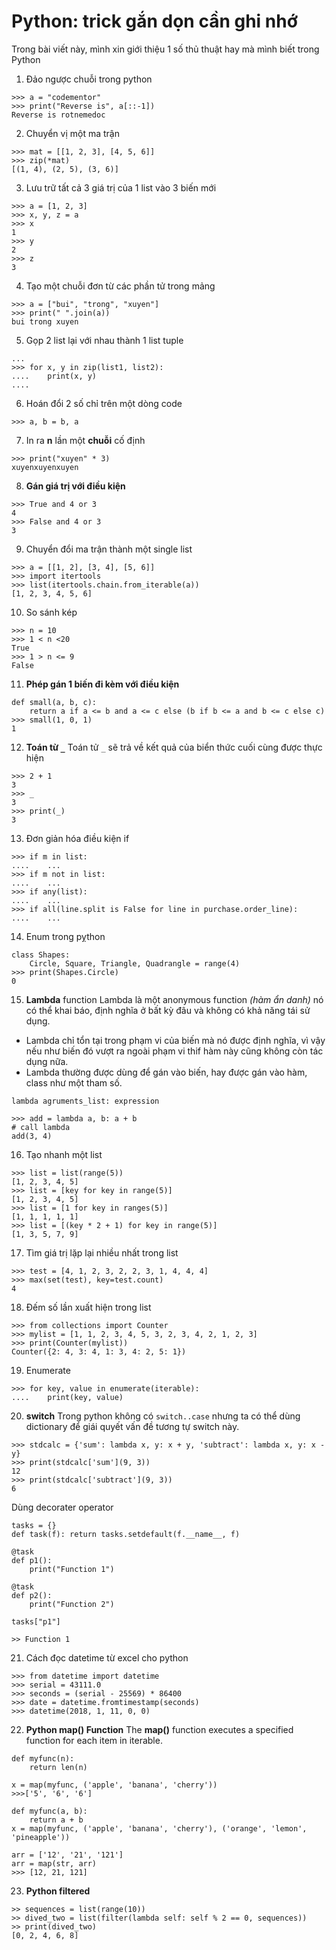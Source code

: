 # Python: trick gắn dọn cần ghi nhớ
Trong bài viết này, mình xin giới thiệu 1 số thủ thuật hay mà mình biết trong Python

1. Đảo ngược chuỗi trong python
```
>>> a = "codementor"
>>> print("Reverse is", a[::-1])
Reverse is rotnemedoc
```
2. Chuyển vị một ma trận
```
>>> mat = [[1, 2, 3], [4, 5, 6]]
>>> zip(*mat)
[(1, 4), (2, 5), (3, 6)]
```
3. Lưu trữ tất cả 3 giá trị của 1 list vào 3 biến mới
```
>>> a = [1, 2, 3]
>>> x, y, z = a
>>> x
1
>>> y
2
>>> z
3
```
4. Tạo một chuỗi đơn từ các phần tử trong mảng
```
>>> a = ["bui", "trong", "xuyen"]
>>> print(" ".join(a))
bui trong xuyen
```
5. Gọp 2 list lại với nhau thành 1 list tuple
```
...
>>> for x, y in zip(list1, list2):
....    print(x, y)
....
```
6. Hoán đổi 2 số chỉ trên một dòng code
```
>>> a, b = b, a
```
7. In ra **n** lần một **chuỗi** cố định
```
>>> print("xuyen" * 3)
xuyenxuyenxuyen
```
8. **Gán giá trị với điều kiện**
```
>>> True and 4 or 3
4
>>> False and 4 or 3
3
```
9. Chuyển đổi ma trận thành một single list
```
>>> a = [[1, 2], [3, 4], [5, 6]]
>>> import itertools
>>> list(itertools.chain.from_iterable(a))
[1, 2, 3, 4, 5, 6]
```
10. So sánh kép
```
>>> n = 10
>>> 1 < n <20
True
>>> 1 > n <= 9
False
```
11. **Phép gán 1 biến đi kèm với điều kiện**
```
def small(a, b, c):
    return a if a <= b and a <= c else (b if b <= a and b <= c else c)
>>> small(1, 0, 1)
1
```
12. **Toán từ `_`**
Toán tử  `_` sẽ trả về kết quả của biển thức cuối cùng được thực hiện
```
>>> 2 + 1
3
>>> _
3
>>> print(_)
3
```
13. Đơn giản hóa điều kiện if
```
>>> if m in list:
....    ...
>>> if m not in list:
....    ...
>>> if any(list):
....    ...
>>> if all(line.split is False for line in purchase.order_line):
....    ...
```
14. Enum trong pỵthon
```
class Shapes:
    Circle, Square, Triangle, Quadrangle = range(4)
>>> print(Shapes.Circle)
0
```
15. **Lambda** function
Lambda là một anonymous function *(hàm ẩn danh)* nó có thể khai báo, định nghĩa ở bất kỳ đâu và không có khả năng tái sử dụng.
- Lambda chỉ tổn tại trong phạm vi của biến mà nó được định nghĩa, vì vậy nếu như biến đó vượt ra ngoài phạm vi thif hàm này cũng không còn tác dụng nữa.
- Lambda thường được dùng để gán vào biến, hay được gán vào hàm, class như một tham số.
```
lambda agruments_list: expression

>>> add = lambda a, b: a + b
# call lambda
add(3, 4)
```
16. Tạo nhanh một list
```
>>> list = list(range(5))
[1, 2, 3, 4, 5]
>>> list = [key for key in range(5)]
[1, 2, 3, 4, 5]
>>> list = [1 for key in ranges(5)]
[1, 1, 1, 1, 1]
>>> list = [(key * 2 + 1) for key in range(5)]
[1, 3, 5, 7, 9]
```
17. Tìm giá trị lặp lại nhiều nhất trong list
```
>>> test = [4, 1, 2, 3, 2, 2, 3, 1, 4, 4, 4]
>>> max(set(test), key=test.count)
4
```
18. Đếm số lần xuất hiện trong list
```
>>> from collections import Counter
>>> mylist = [1, 1, 2, 3, 4, 5, 3, 2, 3, 4, 2, 1, 2, 3]
>>> print(Counter(mylist))
Counter({2: 4, 3: 4, 1: 3, 4: 2, 5: 1})
```
19. Enumerate
```
>>> for key, value in enumerate(iterable):
....    print(key, value)
```
20. **switch**
Trong python không có `switch..case` nhưng ta có thể dùng dictionary để giái quyết vấn đề tương tự switch này.
```
>>> stdcalc = {'sum': lambda x, y: x + y, 'subtract': lambda x, y: x - y}
>>> print(stdcalc['sum'](9, 3))
12
>>> print(stdcalc['subtract'](9, 3))
6
```
Dùng decorater operator
```
tasks = {}
def task(f): return tasks.setdefault(f.__name__, f)

@task
def p1():
    print("Function 1")

@task
def p2():
    print("Function 2")

tasks["p1"]

>> Function 1
```
21. Cách đọc datetime từ excel cho python
```
>>> from datetime import datetime
>>> serial = 43111.0
>>> seconds = (serial - 25569) * 86400
>>> date = datetime.fromtimestamp(seconds)
>>> datetime(2018, 1, 11, 0, 0)
```
22. **Python map() Function**
The **map()** function executes a specified function for each item in iterable.
```
def myfunc(n):
    return len(n)

x = map(myfunc, ('apple', 'banana', 'cherry'))
>>>['5', '6', '6']
```
```
def myfunc(a, b):
    return a + b
x = map(myfunc, ('apple', 'banana', 'cherry'), ('orange', 'lemon', 'pineapple'))
```
```
arr = ['12', '21', '121']
arr = map(str, arr)
>>> [12, 21, 121]
```

23. **Python filtered**
```
>> sequences = list(range(10))
>> dived_two = list(filter(lambda self: self % 2 == 0, sequences))
>> print(dived_two)
[0, 2, 4, 6, 8]
```